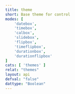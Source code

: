 ```yaml
---
title: theme
short: Base theme for control
modes: [
	'datebox',
	'timebox',
	'calbox',
	'slidebox',
	'flipbox',
	'timeflipbox',
	'durationbox',
	'durationflipbox'
]
cats: [ 'themes' ]
relat: "themes"
layout: api
defval: "false"
dattype: "Boolean"
---
```



